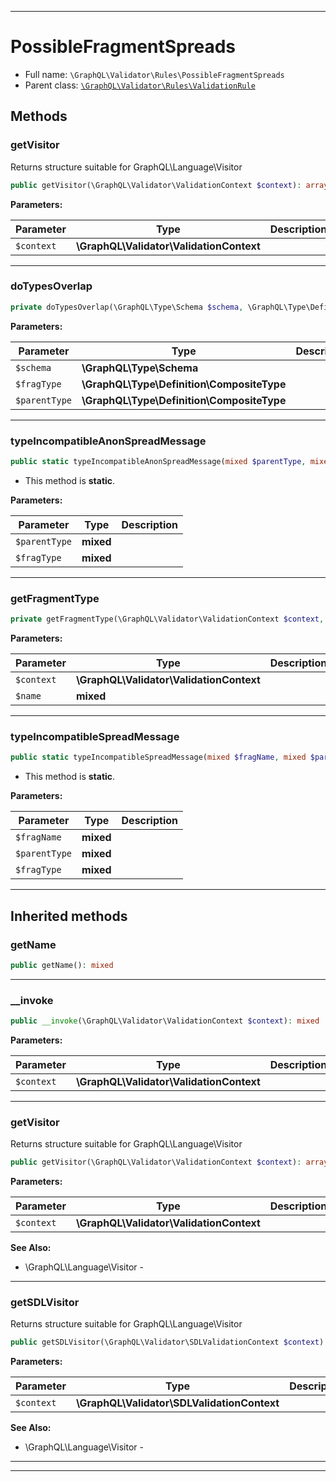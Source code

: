 ***

# PossibleFragmentSpreads





* Full name: `\GraphQL\Validator\Rules\PossibleFragmentSpreads`
* Parent class: [`\GraphQL\Validator\Rules\ValidationRule`](./ValidationRule.md)




## Methods


### getVisitor

Returns structure suitable for GraphQL\Language\Visitor

```php
public getVisitor(\GraphQL\Validator\ValidationContext $context): array
```








**Parameters:**

| Parameter | Type | Description |
|-----------|------|-------------|
| `$context` | **\GraphQL\Validator\ValidationContext** |  |




***

### doTypesOverlap



```php
private doTypesOverlap(\GraphQL\Type\Schema $schema, \GraphQL\Type\Definition\CompositeType $fragType, \GraphQL\Type\Definition\CompositeType $parentType): mixed
```








**Parameters:**

| Parameter | Type | Description |
|-----------|------|-------------|
| `$schema` | **\GraphQL\Type\Schema** |  |
| `$fragType` | **\GraphQL\Type\Definition\CompositeType** |  |
| `$parentType` | **\GraphQL\Type\Definition\CompositeType** |  |




***

### typeIncompatibleAnonSpreadMessage



```php
public static typeIncompatibleAnonSpreadMessage(mixed $parentType, mixed $fragType): mixed
```



* This method is **static**.




**Parameters:**

| Parameter | Type | Description |
|-----------|------|-------------|
| `$parentType` | **mixed** |  |
| `$fragType` | **mixed** |  |




***

### getFragmentType



```php
private getFragmentType(\GraphQL\Validator\ValidationContext $context, mixed $name): mixed
```








**Parameters:**

| Parameter | Type | Description |
|-----------|------|-------------|
| `$context` | **\GraphQL\Validator\ValidationContext** |  |
| `$name` | **mixed** |  |




***

### typeIncompatibleSpreadMessage



```php
public static typeIncompatibleSpreadMessage(mixed $fragName, mixed $parentType, mixed $fragType): mixed
```



* This method is **static**.




**Parameters:**

| Parameter | Type | Description |
|-----------|------|-------------|
| `$fragName` | **mixed** |  |
| `$parentType` | **mixed** |  |
| `$fragType` | **mixed** |  |




***


## Inherited methods


### getName



```php
public getName(): mixed
```











***

### __invoke



```php
public __invoke(\GraphQL\Validator\ValidationContext $context): mixed
```








**Parameters:**

| Parameter | Type | Description |
|-----------|------|-------------|
| `$context` | **\GraphQL\Validator\ValidationContext** |  |




***

### getVisitor

Returns structure suitable for GraphQL\Language\Visitor

```php
public getVisitor(\GraphQL\Validator\ValidationContext $context): array
```








**Parameters:**

| Parameter | Type | Description |
|-----------|------|-------------|
| `$context` | **\GraphQL\Validator\ValidationContext** |  |



**See Also:**

* \GraphQL\Language\Visitor - 

***

### getSDLVisitor

Returns structure suitable for GraphQL\Language\Visitor

```php
public getSDLVisitor(\GraphQL\Validator\SDLValidationContext $context): array
```








**Parameters:**

| Parameter | Type | Description |
|-----------|------|-------------|
| `$context` | **\GraphQL\Validator\SDLValidationContext** |  |



**See Also:**

* \GraphQL\Language\Visitor - 

***


***

